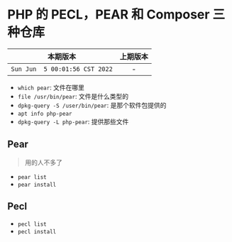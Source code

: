 # PHP 的 PECL，PEAR 和 Composer 三种仓库

|本期版本| 上期版本 
|:---:|:---:
`Sun Jun  5 00:01:56 CST 2022` | -

* `which pear`: 文件在哪里
* `file /usr/bin/pear`: 文件是什么类型的
* `dpkg-query -S /user/bin/pear`: 是那个软件包提供的
* `apt info php-pear`
* `dpkg-query -L php-pear`: 提供那些文件

## Pear

> 用的人不多了

* `pear list`
* `pear install`

## Pecl

* `pecl list`
* `pecl install`